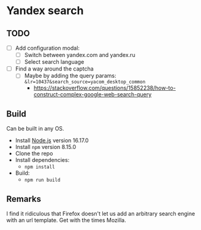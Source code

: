 # Yandex search

## TODO

- [ ] Add configuration modal:
  - [ ] Switch between yandex.com and yandex.ru
  - [ ] Select search language
- [ ] Find a way around the captcha
  - [ ] Maybe by adding the query params: `&lr=10437&search_source=yacom_desktop_common`
    - https://stackoverflow.com/questions/15852238/how-to-construct-complex-google-web-search-query

## Build

Can be built in any OS.

- Install [Node.js](https://nodejs.org/) version 16.17.0
- Install `npm` version 8.15.0
- Clone the repo
- Install dependencies:
  - `npm install`
- Build:
  - `npm run build`

## Remarks

I find it ridiculous that Firefox doesn't let us add an arbitrary search engine with an url template.
Get with the times Mozilla.
